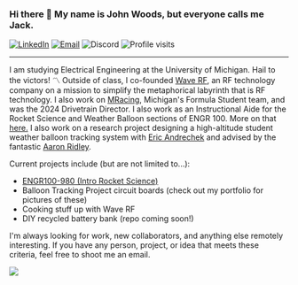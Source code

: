 ### Hi there 👋 My name is John Woods, but everyone calls me Jack.
[![LinkedIn](https://img.shields.io/badge/LinkedIn-john--woods-blue)](https://www.linkedin.com/in/johnfwoods/) [![Email](https://img.shields.io/badge/Email-jfwoods@umich.edu-blue)](mailto:jfwoods@umich.edu) ![Discord](https://img.shields.io/badge/Discord-professorWoods-blue) ![Profile visits](https://komarev.com/ghpvc/?username=jfwoods)

---

I am studying Electrical Engineering at the University of Michigan. Hail to the victors! 〽️ Outside of class, I co-founded [Wave RF](https://wave-rf.com), an RF technology company on a mission to simplify the metaphorical labyrinth that is RF technology. I also work on [MRacing](https://www.mracing.engin.umich.edu/), Michigan's Formula Student team, and was the 2024 Drivetrain Director. I also work as an Instructional Aide for the Rocket Science and Weather Balloon sections of ENGR 100. More on that [here.](https://github.com/engin100/980) I also work on a research project designing a high-altitude student weather balloon tracking system with [Eric Andrechek](https://github.com/EricAndrechek) and advised by the fantastic [Aaron Ridley](https://github.com/aaronjridley). 


Current projects include (but are not limited to...):
- [ENGR100-980 (Intro Rocket Science)](https://980.engr100.org/)
- Balloon Tracking Project circuit boards (check out my portfolio for pictures of these)
- Cooking stuff up with Wave RF
- DIY recycled battery bank (repo coming soon!)

I'm always looking for work, new collaborators, and anything else remotely interesting. If you have any person, project, or idea that meets these criteria, feel free to shoot me an email.


<!-- ignore this plz, I'm just trying to track you -->
![](https://hit.yhype.me/github/profile?user_id=113313601)

